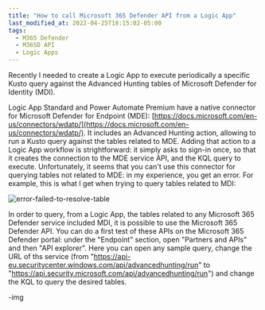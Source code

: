```yaml
---
title: "How to call Microsoft 365 Defender API from a Logic App"
last_modified_at: 2022-04-25T18:15:02-05:00
tags:
  - M365 Defender
  - M365D API
  - Logic Apps
---
```


Recently I needed to create a Logic App to execute periodically a specific Kusto query against the Advanced Hunting tables of Microsoft Defender for Identity (MDI).

Logic App Standard and Power Automate Premium have a native connector for Microsoft Defender for Endpoint (MDE): [https://docs.microsoft.com/en-us/connectors/wdatp/](https://docs.microsoft.com/en-us/connectors/wdatp/). It includes an Advanced Hunting action, allowing to run a Kusto query against the tables related to MDE. Adding that action to a Logic App workflow is strightforward: it simply asks to sign-in once, so that it creates the connection to the MDE service API, and the KQL query to execute.
Unfortunately, it seems that you can't use this connector for querying tables not related to MDE: in my experience, you get an error. For example, this is what I get when trying to query tables related to MDI:

![error-failed-to-resolve-table](https://raw.githubusercontent.com/stefanpems/stefanpems.github.io/f7186a6c1fc3314362cd8aae60e5a31317fdac82/assets/2022-04-25-Logic%20App%20and%20M365DAPI/error-mdi-table-in-mde-query.png)

In order to query, from a Logic App, the tables related to any Microsoft 365 Defender service included MDI, it is possible to use the Microsoft 365 Defender API. You can do a first test of these APIs on the Microsoft 365 Defender portal: under the "Endpoint" section, open "Partners and APIs" and then "API explorer". Here you can open any sample query, change the URL of ths service (from "https://api-eu.securitycenter.windows.com/api/advancedhunting/run" to "https://api.security.microsoft.com/api/advancedhunting/run") and change the KQL to query the desired tables.

-img




